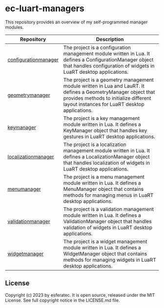 # ec-luart-managers

This repository provides an overview of my self-programmed manager modules.

| Repository  | Description |
| --- | --- |
| [configurationmanager](https://github.com/esferatec/ec-luart-configurationmanager) | The project is a configuration management module written in Lua. It defines a ConfigurationManager object that handles configuration of widgets in LuaRT desktop applications. |
| [geometrymanager](https://github.com/esferatec/ec-luart-geometrymanager) | The project is a geometry management module written in Lua and LauRT. It defines a GeometryManager object that provides methods to initialize different layout instances for LuaRT desktop applications. |
| [keymanager](https://github.com/esferatec/ec-luart-keymanager) | The project is a key management module written in Lua. It defines a KeyManager object that handles key gestures in LuaRT desktop applications. |
| [localizationmanager](https://github.com/esferatec/ec-luart-localizationmanager) | The project is a localization management module written in Lua. It defines a LocalizationManager object that handles localization of widgets in LuaRT desktop applications. |
| [menumanager](https://github.com/esferatec/ec-luart-menumanager) | The project is a menu management module written in Lua. It defines a MenuManager object that contains methods for managing menus in LuaRT desktop applications. |
| [validationmanager](https://github.com/esferatec/ec-luart-validationmanager) | The project is a validation management module written in Lua. It defines a ValidationManager object that handles validation of widgets in LuaRT desktop applications. |
| [widgetmanager](https://github.com/esferatec/ec-luart-widgetmanager) | The project is a widget management module written in Lua. It defines a WidgetManager object that contains methods for managing widgets in LuaRT desktop applications. |

## License

Copyright (c) 2023 by esferatec.
It is open source, released under the MIT License.
See full copyright notice in the LICENSE.md file.
